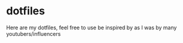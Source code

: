 # dotfiles

Here are my dotfiles, feel free to use be inspired by as I was by many youtubers/influencers
